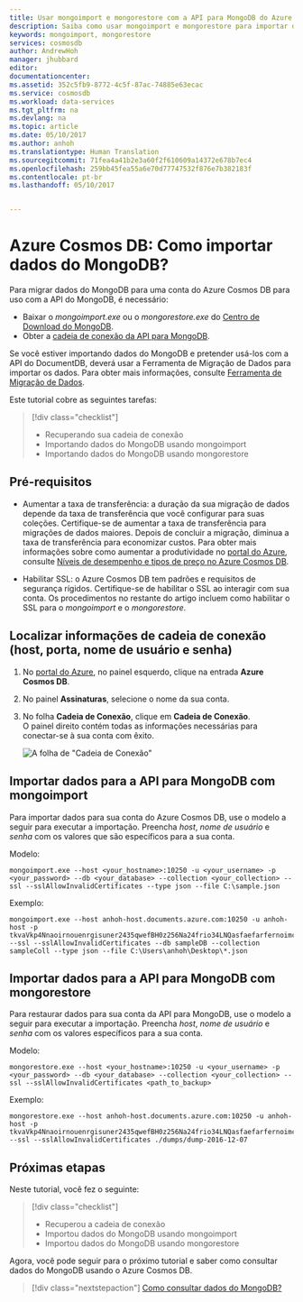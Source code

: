 ```yaml
---
title: Usar mongoimport e mongorestore com a API para MongoDB do Azure Cosmos DB | Microsoft Docs
description: Saiba como usar mongoimport e mongorestore para importar dados para uma conta da API para MongoDB
keywords: mongoimport, mongorestore
services: cosmosdb
author: AndrewHoh
manager: jhubbard
editor: 
documentationcenter: 
ms.assetid: 352c5fb9-8772-4c5f-87ac-74885e63ecac
ms.service: cosmosdb
ms.workload: data-services
ms.tgt_pltfrm: na
ms.devlang: na
ms.topic: article
ms.date: 05/10/2017
ms.author: anhoh
ms.translationtype: Human Translation
ms.sourcegitcommit: 71fea4a41b2e3a60f2f610609a14372e678b7ec4
ms.openlocfilehash: 259bb45fea55a6e70d77747532f876e7b382183f
ms.contentlocale: pt-br
ms.lasthandoff: 05/10/2017


---
```


# <a name="azure-cosmos-db-how-to-import-mongodb-data"></a>Azure Cosmos DB: Como importar dados do MongoDB? 

Para migrar dados do MongoDB para uma conta do Azure Cosmos DB para uso com a API do MongoDB, é necessário:

* Baixar o *mongoimport.exe* ou o *mongorestore.exe* do [Centro de Download do MongoDB](https://www.mongodb.com/download-center).
* Obter a [cadeia de conexão da API para MongoDB](documentdb-connect-mongodb-account.md).

Se você estiver importando dados do MongoDB e pretender usá-los com a API do DocumentDB, deverá usar a Ferramenta de Migração de Dados para importar os dados. Para obter mais informações, consulte [Ferramenta de Migração de Dados](documentdb-import-data.md).

Este tutorial cobre as seguintes tarefas:

> [!div class="checklist"]
> * Recuperando sua cadeia de conexão
> * Importando dados do MongoDB usando mongoimport
> * Importando dados do MongoDB usando mongorestore

## <a name="prerequisites"></a>Pré-requisitos

* Aumentar a taxa de transferência: a duração da sua migração de dados depende da taxa de transferência que você configurar para suas coleções. Certifique-se de aumentar a taxa de transferência para migrações de dados maiores. Depois de concluir a migração, diminua a taxa de transferência para economizar custos. Para obter mais informações sobre como aumentar a produtividade no [portal do Azure](https://portal.azure.com), consulte [Níveis de desempenho e tipos de preço no Azure Cosmos DB](documentdb-performance-levels.md).

* Habilitar SSL: o Azure Cosmos DB tem padrões e requisitos de segurança rígidos. Certifique-se de habilitar o SSL ao interagir com sua conta. Os procedimentos no restante do artigo incluem como habilitar o SSL para o *mongoimport* e o *mongorestore*.

## <a name="find-your-connection-string-information-host-port-username-and-password"></a>Localizar informações de cadeia de conexão (host, porta, nome de usuário e senha)

1. No [portal do Azure](https://portal.azure.com), no painel esquerdo, clique na entrada **Azure Cosmos DB**.
2. No painel **Assinaturas**, selecione o nome da sua conta.
3. No folha **Cadeia de Conexão**, clique em **Cadeia de Conexão**.  
O painel direito contém todas as informações necessárias para conectar-se à sua conta com êxito.

    ![A folha de "Cadeia de Conexão"](./media/documentdb-mongodb-migrate/ConnectionStringBlade.png)

## <a name="import-data-to-api-for-mongodb-with-mongoimport"></a>Importar dados para a API para MongoDB com mongoimport

Para importar dados para sua conta do Azure Cosmos DB, use o modelo a seguir para executar a importação. Preencha *host*, *nome de usuário* e *senha* com os valores que são específicos para a sua conta.  

Modelo:

    mongoimport.exe --host <your_hostname>:10250 -u <your_username> -p <your_password> --db <your_database> --collection <your_collection> --ssl --sslAllowInvalidCertificates --type json --file C:\sample.json

Exemplo:  

    mongoimport.exe --host anhoh-host.documents.azure.com:10250 -u anhoh-host -p tkvaVkp4Nnaoirnouenrgisuner2435qwefBH0z256Na24frio34LNQasfaefarfernoimczciqisAXw== --ssl --sslAllowInvalidCertificates --db sampleDB --collection sampleColl --type json --file C:\Users\anhoh\Desktop\*.json

## <a name="import-data-to-api-for-mongodb-with-mongorestore"></a>Importar dados para a API para MongoDB com mongorestore

Para restaurar dados para sua conta da API para MongoDB, use o modelo a seguir para executar a importação. Preencha *host*, *nome de usuário* e *senha* com os valores específicos para a sua conta.

Modelo:

    mongorestore.exe --host <your_hostname>:10250 -u <your_username> -p <your_password> --db <your_database> --collection <your_collection> --ssl --sslAllowInvalidCertificates <path_to_backup>

Exemplo:

    mongorestore.exe --host anhoh-host.documents.azure.com:10250 -u anhoh-host -p tkvaVkp4Nnaoirnouenrgisuner2435qwefBH0z256Na24frio34LNQasfaefarfernoimczciqisAXw== --ssl --sslAllowInvalidCertificates ./dumps/dump-2016-12-07

## <a name="next-steps"></a>Próximas etapas

Neste tutorial, você fez o seguinte:

> [!div class="checklist"]
> * Recuperou a cadeia de conexão
> * Importou dados do MongoDB usando mongoimport
> * Importou dados do MongoDB usando mongorestore

Agora, você pode seguir para o próximo tutorial e saber como consultar dados do MongoDB usando o Azure Cosmos DB. 

> [!div class="nextstepaction"]
>[Como consultar dados do MongoDB?](../cosmos-db/tutorial-query-mongodb.md)


